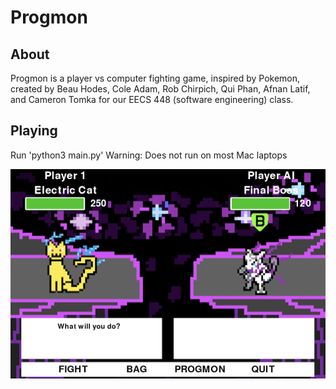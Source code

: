 # Progmon

## About
Progmon is a player vs computer fighting game, inspired by Pokemon, created by Beau Hodes, Cole Adam, Rob Chirpich, Qui Phan, Afnan Latif, and Cameron Tomka for our EECS 448 (software engineering) class.

## Playing
Run 'python3 main.py'
Warning: Does not run on most Mac laptops

![alt text](https://github.com/beauhodes/EECS448-Project3/blob/main/gameplay.png?raw=true)
